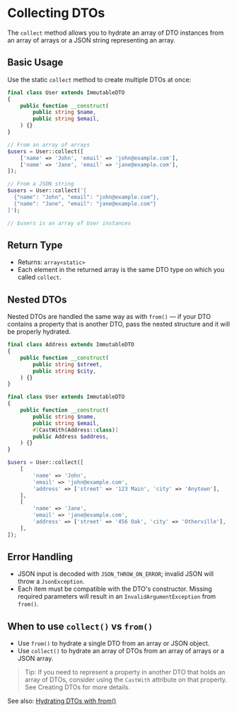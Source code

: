 # Collecting DTOs

The `collect` method allows you to hydrate an array of DTO instances from an array of arrays or a JSON string representing an array.

## Basic Usage

Use the static `collect` method to create multiple DTOs at once:

```php
final class User extends ImmutableDTO
{
    public function __construct(
        public string $name,
        public string $email,
    ) {}
}

// From an array of arrays
$users = User::collect([
    ['name' => 'John', 'email' => 'john@example.com'],
    ['name' => 'Jane', 'email' => 'jane@example.com'],
]);

// From a JSON string
$users = User::collect('[
  {"name": "John", "email": "john@example.com"},
  {"name": "Jane", "email": "jane@example.com"}
]');

// $users is an array of User instances
```

## Return Type

- Returns: `array<static>`
- Each element in the returned array is the same DTO type on which you called `collect`.

## Nested DTOs

Nested DTOs are handled the same way as with `from()` — if your DTO contains a property that is another DTO, pass the nested structure and it will be properly hydrated.

```php
final class Address extends ImmutableDTO
{
    public function __construct(
        public string $street,
        public string $city,
    ) {}
}

final class User extends ImmutableDTO
{
    public function __construct(
        public string $name,
        public string $email,
        #[CastWith(Address::class)]
        public Address $address,
    ) {}
}

$users = User::collect([
    [
        'name' => 'John',
        'email' => 'john@example.com',
        'address' => ['street' => '123 Main', 'city' => 'Anytown'],
    ],
    [
        'name' => 'Jane',
        'email' => 'jane@example.com',
        'address' => ['street' => '456 Oak', 'city' => 'Otherville'],
    ],
]);
```

## Error Handling

- JSON input is decoded with `JSON_THROW_ON_ERROR`; invalid JSON will throw a `JsonException`.
- Each item must be compatible with the DTO's constructor. Missing required parameters will result in an `InvalidArgumentException` from `from()`.

## When to use `collect()` vs `from()`

- Use `from()` to hydrate a single DTO from an array or JSON object.
- Use `collect()` to hydrate an array of DTOs from an array of arrays or a JSON array.

> Tip: If you need to represent a property in another DTO that holds an array of DTOs, consider using the `CastWith` attribute on that property. See Creating DTOs for more details.

See also: [Hydrating DTOs with from()](/guide/from)
